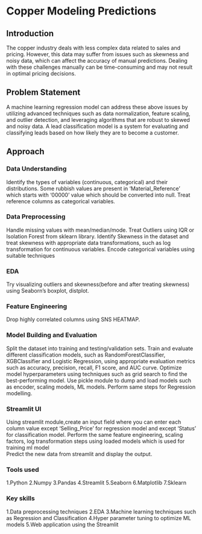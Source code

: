 # Copper Modeling Predictions

## Introduction

The copper industry deals with less complex data related to sales and pricing. However, this data may suffer from issues such as skewness and noisy data, which can affect the accuracy of manual predictions. Dealing with these challenges manually can be time-consuming and may not result in optimal pricing decisions.

## Problem Statement 
A machine learning regression model can address these above issues by utilizing advanced techniques such as data normalization, feature scaling, and outlier detection, and leveraging algorithms that are robust to skewed and noisy data. 
A lead classification model is a system for evaluating and classifying leads based on how likely they are to become a customer.

## Approach

### Data Understanding
Identify the types of variables (continuous, categorical) and their distributions. Some rubbish values are present in ‘Material_Reference’ which starts with ‘00000’ value which should be converted into null. Treat reference columns as categorical variables.

### Data Preprocessing
Handle missing values with mean/median/mode.
Treat Outliers using IQR or Isolation Forest from sklearn library.
Identify Skewness in the dataset and treat skewness with appropriate data transformations, such as log transformation for continuous variables.
Encode categorical variables using suitable techniques

### EDA
Try visualizing outliers and skewness(before and after treating skewness) using Seaborn’s boxplot, distplot.

### Feature Engineering
Drop highly correlated columns using SNS HEATMAP.

### Model Building and Evaluation
Split the dataset into training and testing/validation sets. 
Train and evaluate different classification models, such as RandomForestClassifier, XGBClassifier and Logistic Regression, using appropriate evaluation metrics such as accuracy, precision, recall, F1 score, and AUC curve. 
Optimize model hyperparameters using techniques such as grid search to find the best-performing model.
Use pickle module to dump and load models such as encoder, scaling models, ML models.
Perform same steps for Regression modelling.

### Streamlit UI
Using streamlit module,create an input field where you can enter each column value except ‘Selling_Price’ for regression model and  except ‘Status’ for classification model. 
Perform the same feature engineering, scaling factors, log transformation steps using loaded models which is used for training ml model  
Predict the new data from streamlit and display the output.

### Tools used
1.Python
2.Numpy
3.Pandas
4.Streamlit
5.Seaborn
6.Matplotlib
7.Sklearn

### Key skills
1.Data preprocessing techniques
2.EDA
3.Machine learning techniques such as Regression and Classification
4.Hyper parameter tuning to optimize ML models
5.Web application using the Streamlit 



